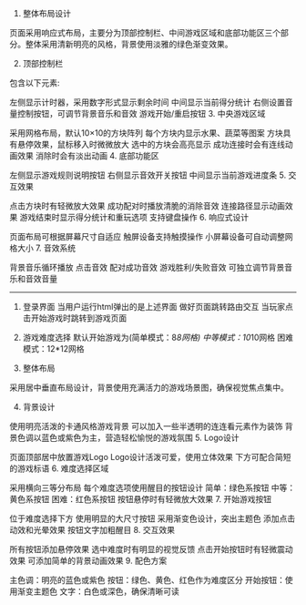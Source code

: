 1. 整体布局设计

页面采用响应式布局，主要分为顶部控制栏、中间游戏区域和底部功能区三个部分。整体采用清新明亮的风格，背景使用淡雅的绿色渐变效果。

2. 顶部控制栏

包含以下元素:

左侧显示计时器，采用数字形式显示剩余时间
中间显示当前得分统计
右侧设置音量控制按钮，可调节背景音乐和音效
游戏开始/重启按钮
3. 中央游戏区域

采用网格布局，默认10×10的方块阵列
每个方块内显示水果、蔬菜等图案
方块具有悬停效果，鼠标移入时微微放大
选中的方块会高亮显示
成功连接时会有连线动画效果
消除时会有淡出动画
4. 底部功能区

左侧显示游戏规则说明按钮
右侧显示音效开关按钮
中间显示当前游戏进度条
5. 交互效果

点击方块时有轻微放大效果
成功配对时播放清脆的消除音效
连接路径显示动画效果
游戏结束时显示得分统计和重玩选项
支持键盘操作
6. 响应式设计

页面布局可根据屏幕尺寸自适应
触屏设备支持触摸操作
小屏幕设备可自动调整网格大小
7. 音效系统

背景音乐循环播放
点击音效
配对成功音效
游戏胜利/失败音效
可独立调节背景音乐和音效音量


-------------------------------------------

1. 登录界面
当用户运行html弹出的是上述界面
做好页面跳转路由交互
当玩家点击开始游戏时跳转到游戏页面

2. 游戏难度选择
默认开始游戏为(简单模式：8*8网格)
中等模式：10*10网格
困难模式：12*12网格

3. 整体布局

采用居中垂直布局设计，背景使用充满活力的游戏场景图，确保视觉焦点集中。

4. 背景设计

使用明亮活泼的卡通风格游戏背景
可以加入一些半透明的连连看元素作为装饰
背景色调以蓝色或紫色为主，营造轻松愉悦的游戏氛围
5. Logo设计

页面顶部居中放置游戏Logo
Logo设计活泼可爱，使用立体效果
下方可配合简短的游戏标语
6. 难度选择区域

采用横向三等分布局
每个难度选项使用醒目的按钮设计
简单：绿色系按钮
中等：黄色系按钮
困难：红色系按钮
按钮悬停时有轻微放大效果
7. 开始游戏按钮

位于难度选择下方
使用明显的大尺寸按钮
采用渐变色设计，突出主题色
添加点击动效和光晕效果
按钮文字加粗醒目
8. 交互效果

所有按钮添加悬停效果
选中难度时有明显的视觉反馈
点击开始按钮时有轻微震动效果
可添加简单的背景动画效果
9. 配色方案

主色调：明亮的蓝色或紫色
按钮：绿色、黄色、红色作为难度区分
开始按钮：使用渐变主题色
文字：白色或深色，确保清晰可读
